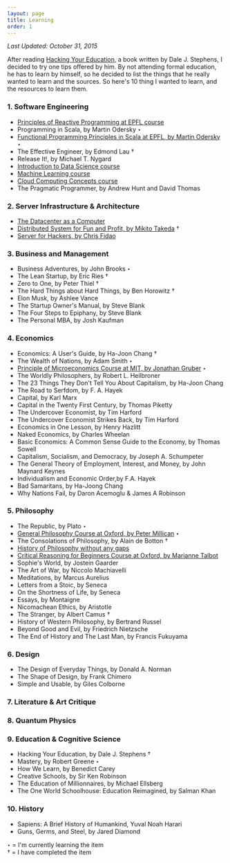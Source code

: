 ```yaml
---
layout: page
title: Learning
order: 1
---
```


*Last Updated: October 31, 2015*

After reading [Hacking Your Education](http://www.amazon.com/gp/product/0399159967), a book written by Dale J. Stephens, I decided to try one tips offered by him. By not attending formal education, he has to learn by himself, so he decided to list the things that he really wanted to learn and the sources. So here's 10 thing I wanted to learn, and the resources to learn them.

### 1. Software Engineering
* [Principles of Reactive Programming at EPFL course](https://www.coursera.org/course/reactive)
* Programming in Scala, by Martin Odersky &#8227;
* [Functional Programming Principles in Scala at EPFL, by Martin Odersky](https://www.coursera.org/course/progfun) &#8227;
* The Effective Engineer, by Edmond Lau &dagger;
* Release It!, by Michael T. Nygard
* [Introduction to Data Science course](https://www.coursera.org/course/datasci)
* [Machine Learning course](https://www.coursera.org/learn/machine-learning/home/info)
* [Cloud Computing Concepts course](https://class.coursera.org/cloudcomputing-001)
* The Pragmatic Programmer, by Andrew Hunt and David Thomas

### 2. Server Infrastructure & Architecture
* [The Datacenter as a Computer](http://www.morganclaypool.com/doi/abs/10.2200/S00516ED2V01Y201306CAC024)
* [Distributed System for Fun and Profit, by Mikito Takeda](http://book.mixu.net/distsys/single-page.html) &dagger;
* [Server for Hackers, by Chris Fidao](https://book.serversforhackers.com/)

### 3. Business and Management
* Business Adventures, by John Brooks &#8227;
* The Lean Startup, by Eric Ries &dagger;
* Zero to One, by Peter Thiel &dagger;
* The Hard Things about Hard Things, by Ben Horowitz &dagger;
* Elon Musk, by Ashlee Vance
* The Startup Owner's Manual, by Steve Blank
* The Four Steps to Epiphany, by Steve Blank
* The Personal MBA, by Josh Kaufman

### 4. Economics
* Economics: A User's Guide, by Ha-Joon Chang &dagger;
* The Wealth of Nations, by Adam Smith &#8227;
* [Principle of Microeconomics Course at MIT, by Jonathan Gruber](http://ocw.mit.edu/courses/economics/14-01sc-principles-of-microeconomics-fall-2011/) &#8227;
* The Worldly Philosophers, by Robert L. Heilbroner
* The 23 Things They Don't Tell You About Capitalism, by Ha-Joon Chang
* The Road to Serfdom, by F. A. Hayek
* Capital, by Karl Marx
* Capital in the Twenty First Century, by Thomas Piketty
* The Undercover Economist, by Tim Harford
* The Undercover Economist Strikes Back, by Tim Harford
* Economics in One Lesson, by Henry Hazlitt
* Naked Economics, by Charles Wheelan
* Basic Economics: A Common Sense Guide to the Economy, by Thomas Sowell
* Capitalism, Socialism, and Democracy, by Joseph A. Schumpeter	
* The General Theory of Employment, Interest, and Money, by John Maynard Keynes
* Individualism and Economic Order,by F.A. Hayek
* Bad Samaritans, by Ha-Joong Chang
* Why Nations Fail, by Daron Acemoglu & James A Robinson

### 5. Philosophy
* The Republic, by Plato &#8227;
* [General Philosophy Course at Oxford, by Peter Millican](https://podcasts.ox.ac.uk/series/general-philosophy) &#8227;
* The Consolations of Philosophy, by Alain de Botton &dagger;
* [History of Philosophy without any gaps](http://www.historyofphilosophy.net/)
* [Critical Reasoning for Beginners Course at Oxford, by Marianne Talbot](http://podcasts.ox.ac.uk/series/critical-reasoning-beginners)
* Sophie's World, by Jostein Gaarder
* The Art of War, by Niccolo Machiavelli
* Meditations, by Marcus Aurelius
* Letters from a Stoic, by Seneca
* On the Shortness of Life, by Seneca
* Essays, by Montaigne
* Nicomachean Ethics, by Aristotle
* The Stranger, by Albert Camus &dagger;
* History of Western Philosophy, by Bertrand Russel
* Beyond Good and Evil, by Friedrich Nietzsche
* The End of History and The Last Man, by Francis Fukuyama

### 6. Design
* The Design of Everyday Things, by Donald A. Norman
* The Shape of Design, by Frank Chimero
* Simple and Usable, by Giles Colborne

### 7. Literature & Art Critique

### 8. Quantum Physics

### 9. Education & Cognitive Science
* Hacking Your Education, by Dale J. Stephens &dagger;
* Mastery, by Robert Greene &#8227;
* How We Learn, by Benedict Carey
* Creative Schools, by Sir Ken Robinson
* The Education of Millionnaires, by Michael Ellsberg
* The One World Schoolhouse: Education Reimagined, by Salman Khan

### 10. History
* Sapiens: A Brief History of Humankind, Yuval Noah Harari
* Guns, Germs, and Steel, by Jared Diamond

&#8227; = I'm currently learning the item <br />
&dagger; = I have completed the item